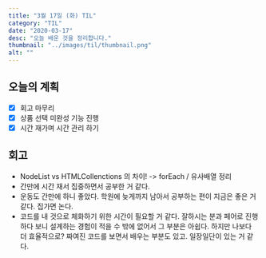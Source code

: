 ```yaml
---
title: "3월 17일 (화) TIL"
category: "TIL"
date: "2020-03-17"
desc: "오늘 배운 것을 정리합니다."
thumbnail: "../images/til/thumbnail.png"
alt: ""
---
```


## 오늘의 계획

- [x] 회고 마무리
- [x] 상품 선택 미완성 기능 진행
- [x] 시간 재가며 시간 관리 하기

## 회고

- NodeList vs HTMLCollenctions 의 차이! -> forEach / 유사배열 정리
- 간만에 시간 재서 집중하면서 공부한 거 같다.
- 운동도 간만에 하니 좋았다. 학원에 늦게까지 남아서 공부하는 편이 지금은 좋은 거 같다. 집가면 논다.
- 코드를 내 것으로 체화하기 위한 시간이 필요할 거 같다. 잘하시는 분과 페어로 진행하다 보니 설계하는 경험이 적을 수 밖에 없어서 그 부분은 아쉽다. 하지만 나보다 더 효율적으로? 짜여진 코드를 보면서 배우는 부분도 있고. 일장일단이 있는 거 같다.
